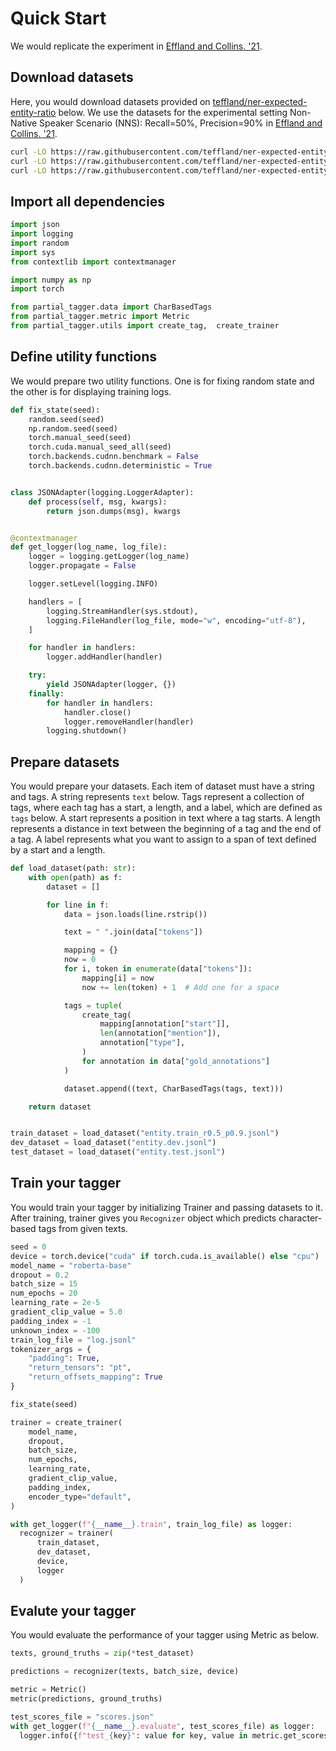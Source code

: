 # Quick Start

We would replicate the experiment in [Effland and Collins. '21](https://aclanthology.org/2021.tacl-1.78/).

## Download datasets

Here, you would download datasets provided on [teffland/ner-expected-entity-ratio](https://github.com/teffland/ner-expected-entity-ratio/tree/main) below. We use the datasets for the experimental setting Non-Native Speaker Scenario (NNS): Recall=50%, Precision=90% in [Effland and Collins. '21](https://aclanthology.org/2021.tacl-1.78/).

```bash
curl -LO https://raw.githubusercontent.com/teffland/ner-expected-entity-ratio/main/data/conll2003/eng/entity.train_r0.5_p0.9.jsonl
curl -LO https://raw.githubusercontent.com/teffland/ner-expected-entity-ratio/main/data/conll2003/eng/entity.dev.jsonl
curl -LO https://raw.githubusercontent.com/teffland/ner-expected-entity-ratio/main/data/conll2003/eng/entity.test.jsonl
```

## Import all dependencies 

```py
import json
import logging
import random
import sys
from contextlib import contextmanager

import numpy as np
import torch

from partial_tagger.data import CharBasedTags
from partial_tagger.metric import Metric
from partial_tagger.utils import create_tag,  create_trainer
```

## Define utility functions

We would prepare two utility functions. One is for fixing random state and the other is for displaying training logs.


```py
def fix_state(seed):
    random.seed(seed)
    np.random.seed(seed)
    torch.manual_seed(seed)
    torch.cuda.manual_seed_all(seed)
    torch.backends.cudnn.benchmark = False
    torch.backends.cudnn.deterministic = True


class JSONAdapter(logging.LoggerAdapter):
    def process(self, msg, kwargs):
        return json.dumps(msg), kwargs


@contextmanager
def get_logger(log_name, log_file):
    logger = logging.getLogger(log_name)
    logger.propagate = False

    logger.setLevel(logging.INFO)

    handlers = [
        logging.StreamHandler(sys.stdout),
        logging.FileHandler(log_file, mode="w", encoding="utf-8"),
    ]

    for handler in handlers:
        logger.addHandler(handler)

    try:
        yield JSONAdapter(logger, {})
    finally:
        for handler in handlers:
            handler.close()
            logger.removeHandler(handler)
        logging.shutdown()
```

## Prepare datasets

You would prepare your datasets. Each item of dataset must have a string and tags. A string represents `text` below. Tags represent a collection of tags, where each tag has a start, a length, and a label, which are defined as `tags` below. A start represents a position in text where a tag starts. A length represents a distance in text between the beginning of a tag and the end of a tag. A label represents what you want to assign to a span of text defined by a start and a length.


```py
def load_dataset(path: str):
    with open(path) as f:
        dataset = []

        for line in f:
            data = json.loads(line.rstrip())

            text = " ".join(data["tokens"])

            mapping = {}
            now = 0
            for i, token in enumerate(data["tokens"]):
                mapping[i] = now
                now += len(token) + 1  # Add one for a space

            tags = tuple(
                create_tag(
                    mapping[annotation["start"]],
                    len(annotation["mention"]),
                    annotation["type"],
                )
                for annotation in data["gold_annotations"]
            )

            dataset.append((text, CharBasedTags(tags, text)))

    return dataset


train_dataset = load_dataset("entity.train_r0.5_p0.9.jsonl")
dev_dataset = load_dataset("entity.dev.jsonl")
test_dataset = load_dataset("entity.test.jsonl")
```

## Train your tagger

You would train your tagger by initializing Trainer and passing datasets to it. After training, trainer gives you `Recognizer` object which predicts character-based tags from given texts. 


```py
seed = 0
device = torch.device("cuda" if torch.cuda.is_available() else "cpu")
model_name = "roberta-base"
dropout = 0.2
batch_size = 15
num_epochs = 20
learning_rate = 2e-5
gradient_clip_value = 5.0
padding_index = -1
unknown_index = -100
train_log_file = "log.jsonl"
tokenizer_args = {
    "padding": True,
    "return_tensors": "pt",
    "return_offsets_mapping": True
}

fix_state(seed)

trainer = create_trainer(
    model_name,
    dropout,
    batch_size,
    num_epochs,
    learning_rate,
    gradient_clip_value,
    padding_index,
    encoder_type="default",
)

with get_logger(f"{__name__}.train", train_log_file) as logger:
  recognizer = trainer(
      train_dataset,
      dev_dataset,
      device,
      logger
  )
```


## Evalute your tagger

You would evaluate the performance of your tagger using Metric as below.

```py
texts, ground_truths = zip(*test_dataset)

predictions = recognizer(texts, batch_size, device)

metric = Metric()
metric(predictions, ground_truths)

test_scores_file = "scores.json"
with get_logger(f"{__name__}.evaluate", test_scores_file) as logger:
  logger.info({f"test_{key}": value for key, value in metric.get_scores().items()})
```
